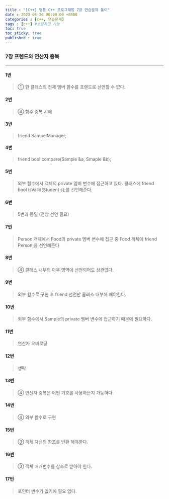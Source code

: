 ```yaml
---
title : "[C++] 명품 C++ 프로그래밍 7장 연습문제 풀이"
date : 2023-05-26 00:00:00 +0900
categories : [c++, 연습문제]
tags : [c++] #소문자만 가능
toc: true
toc_sticky: true
published : true
---
```


### 7장 프렌드와 연산자 중복
---
#### 1번
> ① 한 클래스의 전체 멤버 함수를 프렌드로 선언할 수 없다.

#### 2번 
> ④ 함수 중복 시에

#### 3번 
> friend SampelManager;

#### 4번 
> friend bool compare(Sample &a, Smaple &b);

#### 5번 
> 외부 함수에서 객체의 private 멤버 변수에 접근하고 있다.
>  클래스에 friend bool isValid(Student s);를 선언해준다.

#### 6번 
> 5번과 동일 (전방 선언 필요)

#### 7번 
> Person 객체에서 Food의 private 멤버 변수에 접근 중
>  Food 객체에 friend Person;을 선언해준다

#### 8번 
> ④ 클래스 내부의 아무 영역에 선언되어도 상관없다. 

#### 9번 
> 외부 함수로 구현 후 friend 선언만 클래스 내부에 해야한다.

#### 10번
> 외부 함수에서 Sample의 private 멤버 변수에 접근하기 때문에 필요하다.

#### 11번
> 연산자 오버로딩

#### 12번 
> 생략

#### 13번
> ④ 연산자 중복은 어떤 기호를 사용하든지 가능하다.

#### 14번 
> ④ 외부 함수로 구현

#### 15번 
> ③ 객체 자신의 참조를 반환 해야한다.

#### 16번 
> ③ 객체 매개변수를 참조로 받아야 한다.

#### 17번 
> 포인터 변수가 없기에 필요 없다. 
